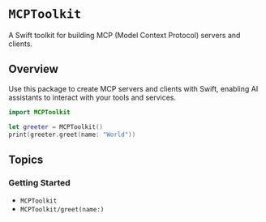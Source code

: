 # `MCPToolkit`

A Swift toolkit for building MCP (Model Context Protocol) servers and clients.

## Overview

Use this package to create MCP servers and clients with Swift, enabling AI assistants to interact with your tools and services.

```swift
import MCPToolkit

let greeter = MCPToolkit()
print(greeter.greet(name: "World"))
```

## Topics

### Getting Started

- `MCPToolkit`
- `MCPToolkit/greet(name:)`
